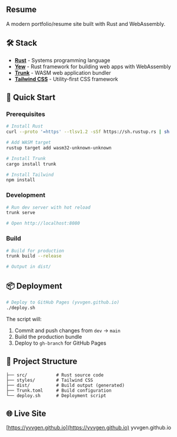 ## Resume

A modern portfolio/resume site built with Rust and WebAssembly.

## 🛠️ Stack

- **[Rust](https://www.rust-lang.org/)** - Systems programming language
- **[Yew](https://yew.rs/)** - Rust framework for building web apps with WebAssembly
- **[Trunk](https://trunkrs.dev/)** - WASM web application bundler
- **[Tailwind CSS](https://tailwindcss.com/)** - Utility-first CSS framework

## 🚀 Quick Start

### Prerequisites

```bash
# Install Rust
curl --proto '=https' --tlsv1.2 -sSf https://sh.rustup.rs | sh

# Add WASM target
rustup target add wasm32-unknown-unknown

# Install Trunk
cargo install trunk

# Install Tailwind
npm install
```

### Development

```bash
# Run dev server with hot reload
trunk serve

# Open http://localhost:8080
```

### Build

```bash
# Build for production
trunk build --release

# Output in dist/
```

## 📦 Deployment

```bash
# Deploy to GitHub Pages (yvvgen.github.io)
./deploy.sh
```

The script will:
1. Commit and push changes from `dev` → `main`
2. Build the production bundle
3. Deploy to `gh-branch` for GitHub Pages

## 📁 Project Structure

```
├── src/           # Rust source code
├── styles/        # Tailwind CSS
├── dist/          # Build output (generated)
├── Trunk.toml     # Build configuration
└── deploy.sh      # Deployment script
```

## 🌐 Live Site

[https://yvvgen.github.io](https://yvvgen.github.io) yvvgen.github.io
